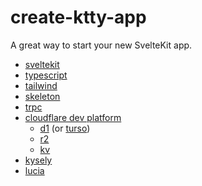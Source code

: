 # create-ktty-app
A great way to start your new SvelteKit app.

- [sveltekit](https://kit.svelte.dev)
- [typescript](https://www.typescriptlang.org/)
- [tailwind](https://tailwindcss.com/)
- [skeleton](https://skeleton.dev)
- [trpc](https://trpc.io)
- [cloudflare dev platform](https://www.cloudflare.com/developer-platform/products/)
  - [d1](https://developers.cloudflare.com/d1/) (or [turso](https://turso.tech/))
  - [r2](https://developers.cloudflare.com/r2/)
  - [kv](https://developers.cloudflare.com/kv/)
- [kysely](https://kysely.dev/)
- [lucia](https://lucia-auth.com/)
